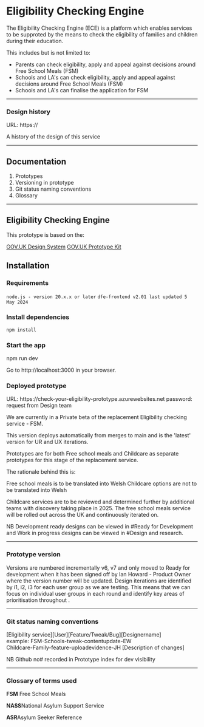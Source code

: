 <h1>Eligibility Checking Engine</h1>

The Eligibility Checking Engine (ECE) is a platform which enables services to be supproted by the means to check the eligibility of families and children during their education.

This includes but is not limited to:
- Parents can check eligibility, apply and appeal against decisions around Free School Meals (FSM)
- Schools and LA's can check eligibility, apply and appeal against decisions around Free School Meals (FSM)
- Schools and LA's can finalise the application for FSM


---------------------------------------------------------------------------------

<h3>Design history</h3>
URL: https://

A history of the design of this service

---------------------------------------------------------------------------------
<h2>Documentation</h2>
<ol>
  <li>
    Prototypes
  </li>
    <li>
    Versioning in prototype 
  </li>
  <li>
    Git status naming conventions 
  </li>
  <li>
    Glossary
  </li>
</ol>

---------------------------------------------------------------------------------

<h2>Eligibility Checking Engine</h2>
This prototype is based on the:

<a href="https://design-system.service.gov.uk/components/">GOV.UK Design System</a>
<a href="https://design-system.service.gov.uk/components/">GOV.UK Prototype Kit</a>

<h2>Installation</h2>

<h3>Requirements</h3>
<code>node.js - version 20.x.x or later</code>
<code>dfe-frontend v2.01 last updated 5 May 2024</code>

<h3>Install dependencies</h3>
<code>npm install</code>

<h3>Start the app</h3>
npm run dev

Go to http://localhost:3000 in your browser.

<h3>Deployed prototype</h3>
URL: https://check-your-eligibility-prototype.azurewebsites.net
password: request from Design team

We are currently in a Private beta of the replacement Eligibility checking service - FSM. 

This version deploys automatically from merges to main and is the 'latest' version for UR and UX iterations.

Prototypes are for both Free school meals and Childcare as separate prototypes for this stage of the replacement service.

The rationale behind this is:

Free school meals is to be translated into Welsh
Childcare options are not to be translated into Welsh

Childcare services are to be reviewed and determined further by additional teams with discovery taking place in 2025.
The free school meals service will be rolled out across the UK and continuously iterated on.

NB Development ready designs can be viewed in #Ready for Development and Work in progress designs can be viewed in #Design and research.

---------------------------------------------------------------------------------

<h3>Prototype version </h3>

Versions are numbered incrementally v6, v7 and only moved to Ready for development when it has been signed off by Ian Howard - Product Owner where the version number will be updated. 
Design iterations are identified by i1, i2, i3 for each user group as we are testing. This means that we can focus on individual user groups in each round and identify key areas of prioritisation throughout . 

---------------------------------------------------------------------------------

<h3>Git status naming conventions</h3>

[Eligibility service][User][Feature/Tweak/Bug][Designername]
<br>
example:
FSM-Schools-tweak-contentupdate-EW
<br>Childcare-Family-feature-uploadevidence-JH
[Description of changes]

NB Github no# recorded in Prototype index for dev visibility

---------------------------------------------------------------------------------

<h3>Glossary of terms used</h3>

<p><b>FSM</b> Free School Meals</p>
<p><b>NASS</b>National Asylum Support Service</p>
<p><b>ASR</b>Asylum Seeker Reference</p>

